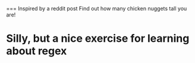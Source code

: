 ===
Inspired by a reddit post
Find out how many chicken nuggets tall you are!

Silly, but a nice exercise for learning about regex
===